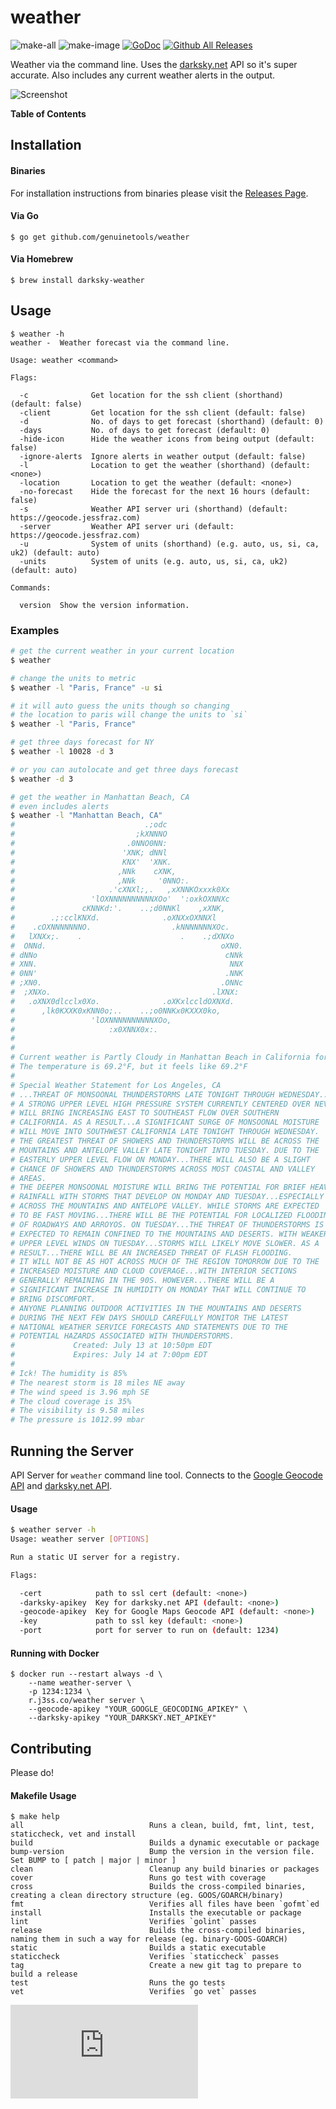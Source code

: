 # weather

![make-all](https://github.com/genuinetools/weather/workflows/make%20all/badge.svg)
![make-image](https://github.com/genuinetools/weather/workflows/make%20image/badge.svg)
[![GoDoc](https://img.shields.io/badge/godoc-reference-5272B4.svg?style=for-the-badge)](https://godoc.org/github.com/genuinetools/weather)
[![Github All Releases](https://img.shields.io/github/downloads/genuinetools/weather/total.svg?style=for-the-badge)](https://github.com/genuinetools/weather/releases)

Weather via the command line. Uses the [darksky.net](https://darksky.net) API so it's super accurate. Also includes any current weather alerts in the output.

![Screenshot](screenshot.png)

**Table of Contents**

<!-- START doctoc -->
<!-- END doctoc -->

## Installation

#### Binaries

For installation instructions from binaries please visit the [Releases Page](https://github.com/genuinetools/weather/releases).

#### Via Go

```console
$ go get github.com/genuinetools/weather
```

#### Via Homebrew

```console
$ brew install darksky-weather
```

## Usage

```console
$ weather -h
weather -  Weather forecast via the command line.

Usage: weather <command>

Flags:

  -c              Get location for the ssh client (shorthand) (default: false)
  -client         Get location for the ssh client (default: false)
  -d              No. of days to get forecast (shorthand) (default: 0)
  -days           No. of days to get forecast (default: 0)
  -hide-icon      Hide the weather icons from being output (default: false)
  -ignore-alerts  Ignore alerts in weather output (default: false)
  -l              Location to get the weather (shorthand) (default: <none>)
  -location       Location to get the weather (default: <none>)
  -no-forecast    Hide the forecast for the next 16 hours (default: false)
  -s              Weather API server uri (shorthand) (default: https://geocode.jessfraz.com)
  -server         Weather API server uri (default: https://geocode.jessfraz.com)
  -u              System of units (shorthand) (e.g. auto, us, si, ca, uk2) (default: auto)
  -units          System of units (e.g. auto, us, si, ca, uk2) (default: auto)

Commands:

  version  Show the version information.
```

### Examples

```bash
# get the current weather in your current location
$ weather

# change the units to metric
$ weather -l "Paris, France" -u si

# it will auto guess the units though so changing
# the location to paris will change the units to `si`
$ weather -l "Paris, France"

# get three days forecast for NY
$ weather -l 10028 -d 3

# or you can autolocate and get three days forecast
$ weather -d 3

# get the weather in Manhattan Beach, CA
# even includes alerts
$ weather -l "Manhattan Beach, CA"
#                             .;odc
#                           ;kXNNNO
#                         .0NNO0NN:
#                        'XNK; dNNl
#                        KNX'  'XNK.
#                       ,NNk    cXNK,
#                       ,NNk     '0NNO:.
#                     .'cXNXl;,.   ,xXNNKOxxxk0Xx
#                 'lOXNNNNNNNNNNXOo'  ':oxkOXNNXc
#               cKNNKd:'.    ..;d0NNKl    ,xXNK,
#        .;:cclKNXd.              .oXNXxOXNNXl
#    .cOXNNNNNNNO.                  .kNNNNNNNXOc.
#   lXNXx;.    .                      .    .;dXNXo
#  ONNd.                                       oXN0.
# dNNo                                          cNNk
# XNN.                                           NNX
# 0NN'                                          .NNK
# ;XN0.                                        .ONNc
#  ;XNXo.                                    .lXNX:
#   .oXNX0dlcclx0Xo.              .oXKxlccldOXNXd.
#      ,lk0KXXK0xKNN0o;..    ..;o0NNKx0KXXX0ko,
#                 'lOXNNNNNNNNNNXOo,
#                     :x0XNNX0x:.
#
#
# Current weather is Partly Cloudy in Manhattan Beach in California for July 14 at 4:14am EDT
# The temperature is 69.2°F, but it feels like 69.2°F
#
# Special Weather Statement for Los Angeles, CA
# ...THREAT OF MONSOONAL THUNDERSTORMS LATE TONIGHT THROUGH WEDNESDAY...
# A STRONG UPPER LEVEL HIGH PRESSURE SYSTEM CURRENTLY CENTERED OVER NEVADA
# WILL BRING INCREASING EAST TO SOUTHEAST FLOW OVER SOUTHERN
# CALIFORNIA. AS A RESULT...A SIGNIFICANT SURGE OF MONSOONAL MOISTURE
# WILL MOVE INTO SOUTHWEST CALIFORNIA LATE TONIGHT THROUGH WEDNESDAY.
# THE GREATEST THREAT OF SHOWERS AND THUNDERSTORMS WILL BE ACROSS THE
# MOUNTAINS AND ANTELOPE VALLEY LATE TONIGHT INTO TUESDAY. DUE TO THE
# EASTERLY UPPER LEVEL FLOW ON MONDAY...THERE WILL ALSO BE A SLIGHT
# CHANCE OF SHOWERS AND THUNDERSTORMS ACROSS MOST COASTAL AND VALLEY
# AREAS.
# THE DEEPER MONSOONAL MOISTURE WILL BRING THE POTENTIAL FOR BRIEF HEAVY
# RAINFALL WITH STORMS THAT DEVELOP ON MONDAY AND TUESDAY...ESPECIALLY
# ACROSS THE MOUNTAINS AND ANTELOPE VALLEY. WHILE STORMS ARE EXPECTED
# TO BE FAST MOVING...THERE WILL BE THE POTENTIAL FOR LOCALIZED FLOODING
# OF ROADWAYS AND ARROYOS. ON TUESDAY...THE THREAT OF THUNDERSTORMS IS
# EXPECTED TO REMAIN CONFINED TO THE MOUNTAINS AND DESERTS. WITH WEAKER
# UPPER LEVEL WINDS ON TUESDAY...STORMS WILL LIKELY MOVE SLOWER. AS A
# RESULT...THERE WILL BE AN INCREASED THREAT OF FLASH FLOODING.
# IT WILL NOT BE AS HOT ACROSS MUCH OF THE REGION TOMORROW DUE TO THE
# INCREASED MOISTURE AND CLOUD COVERAGE...WITH INTERIOR SECTIONS
# GENERALLY REMAINING IN THE 90S. HOWEVER...THERE WILL BE A
# SIGNIFICANT INCREASE IN HUMIDITY ON MONDAY THAT WILL CONTINUE TO
# BRING DISCOMFORT.
# ANYONE PLANNING OUTDOOR ACTIVITIES IN THE MOUNTAINS AND DESERTS
# DURING THE NEXT FEW DAYS SHOULD CAREFULLY MONITOR THE LATEST
# NATIONAL WEATHER SERVICE FORECASTS AND STATEMENTS DUE TO THE
# POTENTIAL HAZARDS ASSOCIATED WITH THUNDERSTORMS.
#             Created: July 13 at 10:50pm EDT
#             Expires: July 14 at 7:00pm EDT
#
# Ick! The humidity is 85%
# The nearest storm is 18 miles NE away
# The wind speed is 3.96 mph SE
# The cloud coverage is 35%
# The visibility is 9.58 miles
# The pressure is 1012.99 mbar
```

## Running the Server

API Server for `weather` command line tool. Connects to the [Google Geocode
API](https://developers.google.com/maps/documentation/geocoding/intro)
and [darksky.net API](https://darksky.net/dev/docs).

#### Usage

```bash
$ weather server -h
Usage: weather server [OPTIONS]

Run a static UI server for a registry.

Flags:

  -cert            path to ssl cert (default: <none>)
  -darksky-apikey  Key for darksky.net API (default: <none>)
  -geocode-apikey  Key for Google Maps Geocode API (default: <none>)
  -key             path to ssl key (default: <none>)
  -port            port for server to run on (default: 1234)
```

#### Running with Docker

```console
$ docker run --restart always -d \
    --name weather-server \
    -p 1234:1234 \
    r.j3ss.co/weather server \
    --geocode-apikey "YOUR_GOOGLE_GEOCODING_APIKEY" \
    --darksky-apikey "YOUR_DARKSKY.NET_APIKEY"
```

## Contributing

Please do!

#### Makefile Usage

```console
$ make help
all                            Runs a clean, build, fmt, lint, test, staticcheck, vet and install
build                          Builds a dynamic executable or package
bump-version                   Bump the version in the version file. Set BUMP to [ patch | major | minor ]
clean                          Cleanup any build binaries or packages
cover                          Runs go test with coverage
cross                          Builds the cross-compiled binaries, creating a clean directory structure (eg. GOOS/GOARCH/binary)
fmt                            Verifies all files have been `gofmt`ed
install                        Installs the executable or package
lint                           Verifies `golint` passes
release                        Builds the cross-compiled binaries, naming them in such a way for release (eg. binary-GOOS-GOARCH)
static                         Builds a static executable
staticcheck                    Verifies `staticcheck` passes
tag                            Create a new git tag to prepare to build a release
test                           Runs the go tests
vet                            Verifies `go vet` passes
```

[![Analytics](https://ga-beacon.appspot.com/UA-29404280-16/weather/README.md)](https://github.com/genuinetools/weather)
